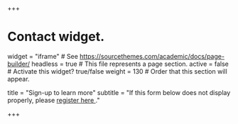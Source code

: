 +++
# Contact widget.
widget = "iframe"  # See https://sourcethemes.com/academic/docs/page-builder/
headless = true  # This file represents a page section.
active = false  # Activate this widget? true/false
weight = 130  # Order that this section will appear.

title = "Sign-up to learn more"
subtitle = "If this form below does not display properly, please <a href='https://ubc.ca1.qualtrics.com/jfe/form/SV_6JYfKdqTsK7nkpf'>register here <i class='fas fa-external-link-alt'></i></a>."

+++
<div id="qualtrics-form-1"></div>
